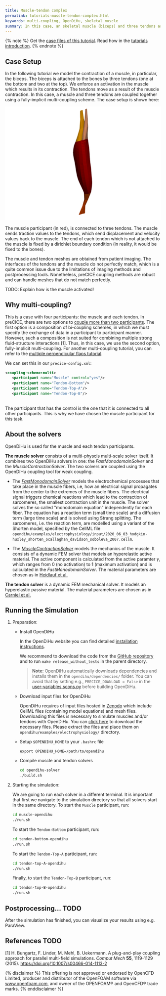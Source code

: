 ```yaml
---
title: Muscle-tendon complex
permalink: tutorials-muscle-tendon-complex.html
keywords: multi-coupling, OpenDiHu, skeletal muscle
summary: In this case, an skeletal muscle (biceps) and three tendons are coupled together using a fully-implicit multi-coupling scheme.
---
```


{% note %}
Get the [case files of this tutorial](https://github.com/precice/tutorials/tree/master/muscle-tendon-complex). Read how in the [tutorials introduction](https://www.precice.org/tutorials.html).
{% endnote %}

## Case Setup

In the following tutorial we model the contraction of a muscle, in particular, the biceps. The biceps is attached to the bones by three tendons (one at the bottom and two at the top). We enforce an activation in the muscle which results in its contraction. The tendons move as a result of the muscle contraction. In this case, a muscle and three tendons are coupled together using a fully-implicit multi-coupling scheme. The case setup is shown here:

![Setup](images/tutorials-muscle-tendon-complex-setup.png) 

The muscle participant (in red), is connected to three tendons. The muscle sends traction values to the tendons, which send displacement and velocity values back to the muscle. The end of each tendon which is not attached to the muscle is fixed by a dirichlet boundary condition (in reality, it would be fixed to the bones).

The muscle and tendon meshes are obtained from patient imaging. The interfaces of the tendons and the muscle do not perfectly match, which is a quite common issue due to the limitations of imaging methods and postprocessing tools. Nonetheless, preCICE coupling methods are robust and can handle meshes that do not match perfectly. 

TODO: Explain how is the muscle activated!

## Why multi-coupling?

This is a case with four participants: the muscle and each tendon. In preCICE, there are two options to [couple more than two participants](https://www.precice.org/configuration-coupling-multi.html). The first option is a composition of bi-coupling schemes, in which we must specify the exchange of data in a participant to participant manner. However, such a composition is not suited for combining multiple strong fluid-structure interactions [1]. Thus, in this case, we use the second option, fully-implicit multi-coupling. For another multi-coupling tutorial, you can refer to the [multiple perpendicular flaps tutorial](http://precice.org/tutorials-multiple-perpendicular-flaps.html).

We can set this in our `precice-config.xml`:

```xml
<coupling-scheme:multi>
   <participant name="Muscle" control="yes"/>
   <participant name="Tendon-Bottom"/>
   <participant name="Tendon-Top-A"/>
   <participant name="Tendon-Top-B"/>
    
```

The participant that has the control is the one that it is connected to all other participants. This is why we have chosen the muscle participant for this task.

## About the solvers

OpenDiHu is used for the muscle and each tendon participants.

**The muscle solver** consists of a multi-physcis multi-scale solver itself. It combines two OpenDiHu solvers in one: the *FastMonodomainSolver* and the *MuscleContractionSolver*. The two solvers are coupled using the OpenDiHu coupling tool for weak coupling. 

   - The [*FastMonodomainSolver*](https://opendihu.readthedocs.io/en/latest/settings/fast_monodomain_solver.html) models the electrochemical processes that take place in the muscle fibers, i.e, how an electrical signal propagates from the center to the extremes of the muscle fibers. The electrical signal triggers chemical reactions which lead to the contraction of sarcomeres, the smallest contraction unit in the muscle. The solver solves the so called "monodomain equation" independently for each fiber. The equation has a reaction term (small time scale) and a diffusion term (large time scale) and is solved using Strang splitting. The sarcomeres, i.e. the reaction term, are modelled using a variant of the Shorten model, specified by the CellML file `opendihu/examples/electrophysiology/input/2020_06_03_hodgkin-huxley_shorten_ocallaghan_davidson_soboleva_2007.cellm`.

   - The [*MuscleContractionSolver*](https://opendihu.readthedocs.io/en/latest/settings/muscle_contraction_solver.html) models the mechanics of the muscle. It consists of a dynamic FEM solver that models an hyperelastic active material. The active component is calculated from the active paramter $\gamma$, which ranges from 0 (no activation) to 1 (maximum activation) and is calculated in the *FastMonodomainSolver*. The material parameters are chosen as in [Heidlauf et al.](https://link.springer.com/article/10.1007/s10237-016-0772-7)

**The tendon solver** is a dynamic FEM mechanical solver. It models an hyperelastic passive material. The material parameters are chosen as in [Carniel et al.](https://pubmed.ncbi.nlm.nih.gov/28238424/)

## Running the Simulation 

1. Preparation:
   - Install OpenDiHu

      In the OpenDiHu website you can find detailed [installation instructions](https://opendihu.readthedocs.io/en/latest/user/installation.html). 
      
      We recommend to download the code from the [GitHub repository](https://github.com/opendihu/opendihu) and to run `make release_without_tests` in the parent directory. 

      > **Note:** OpenDiHu automatically downloads dependencies and installs them in the `opendihu/dependencies/` folder. You can avoid that by setting e.g., `PRECICE_DOWNLOAD = False` in the [user-variables.scons.py](https://github.com/opendihu/opendihu/blob/develop/user-variables.scons.py) before building OpenDiHu.
   
   - Download input files for OpenDiHu 

      OpenDiHu requires of input files hosted in [Zenodo](https://zenodo.org/records/4705982) which include CellML files (containing model equations) and mesh files. Downloading this files is necessary to simulate muscles and/or tendons with OpenDiHu. You can [click here](https://zenodo.org/record/4705982/files/input.tgz?download=1) to download the necessary files. Please extract the files and place them on `opendihu/examples/electrophysiology/` directory. 
      
   - Setup `$OPENDIHU_HOME` to your `.bashrc` file
      ```
      export OPENDIHU_HOME=/path/to/opendihu

      ```
   - Compile muscle and tendon solvers

      ```bash
      cd opendihu-solver
      ./build.sh
      ```

2. Starting the simulation:

   We are going to run each solver in a different terminal. It is important that first we navigate to the simulation directory so that all solvers start in the same directory.
   To start the `Muscle` participant, run:

   ```bash
   cd muscle-opendihu
   ./run.sh
   ```
   To start the `Tendon-Bottom` participant, run:

   ```bash
   cd tendon-bottom-opendihu
   ./run.sh
   ```

   To start the `Tendon-Top-A` participant, run:

   ```bash
   cd tendon-top-A-opendihu
   ./run.sh
   ```

   Finally, to start the `Tendon-Top-B` participant, run:

      ```bash
   cd tendon-top-B-opendihu
   ./run.sh
   ```

## Postprocessing... TODO

After the simulation has finished, you can visualize your results using e.g. ParaView.

## References TODO

<!-- markdownlint-configure-file {"MD034": false } -->
[1] H. Bungartz, F. Linder, M. Mehl, B. Uekermann. A plug-and-play coupling approach for parallel multi-field simulations. _Comput Mech_ **55**, 1119-1129 (2015). https://doi.org/10.1007/s00466-014-1113-2

{% disclaimer %}
This offering is not approved or endorsed by OpenCFD Limited, producer and distributor of the OpenFOAM software via www.openfoam.com, and owner of the OPENFOAM®  and OpenCFD®  trade marks.
{% enddisclaimer %}
